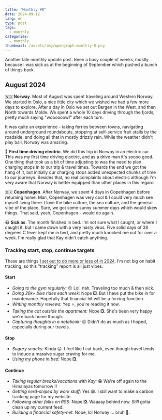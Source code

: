 ```yaml
---
title: "Monthly #8"
date: 2024-09-12
lang: en
type: post
tags:
  - monthly
categories:
  - monthly
thumbnail: /assets/img/opengraph-monthly-8.png
---
```


Another late monthly update post. Been a busy couple of weeks, mostly because I was sick as at the beginning of September which pushed a bunch of things back.

## August 2024

🇳🇴 **Norway**. Most of August was spent traveling around Western Norway. We started in Oslo, a nice little city which we wished we had a few more days to explore. After a day in Oslo we set out Bergen in the West, and then North towards Molde. We spent a whole 10 days driving through the fjords, pretty much saying "woooooow!" after each turn.

It was quite an experience - taking ferries between towns, navigating around underground roundabouts, stopping at self-service fruit stalls by the roadside, and doing all that in mostly drizzly rain. While the weather didn't play ball, Norway was amazing.

🔌 **First time driving electric**. We did this trip in Norway in an electric car. This was my first time driving electric, and as a drive man it's soooo good. One thing that took us a bit of time adjusting to was the need to plan charging stops in to our trip & travel times. Towards the end we got the hang of it, but initially our charging stops added unexpected chunks of time to our journeys. Besides that, no real complaints about electric although I'm very aware that Norway is better equipped than other places in this regard.

🇩🇰 **Copenhagen**. After Norway, we spent 4 days in Copenhagen before returning home. Man, Copenhagen was very cool & I could very much see myself living there. I love the bike culture, the sea culture, and the general vibe of the place. Sure, we got some sunny summer days which would skew things. That said, yeah, Copenhagen - would do again.

😷 **Sick as**. The month finished in bed. I'm not sure what I caught, or where I caught it, but I came down with a very nasty virus. Five solid days of 38 degrees C fever kept me in bed, and pretty much knocked me out for over a week. I'm really glad that Kay didn't catch anything.

### Tracking start, stop, continue targets

These are things [I set out to do more or less of in 2024](https://qt.fershad.com/writing/start-stop-continue-2024/). I'm not big on habit tracking, so this "tracking" report is all just vibes.

#### **Start**

- _Going to the gym regularly:_ 😐 Lol, nah. Traveling too much & then sick.
- _Doing 20k+ bike rides each week:_ Nope ❎. But I have put the bike in for maintenance. Hopefully that financial hit will be a forcing function.
- _Writing monthly reviews:_ Yep ⭐, you're reading it now.
- _Taking the cat outside the apartment:_ Nope ❎. She's been very happy we're back home though.
- _Capturing thoughts in a notebook:_ 😐 Didn't do as much as I hoped, especially during our travels.

#### **Stop**

- _Sugary snacks:_ Kinda 😐. I feel like I cut back, even though travel tends to induce a massive sugar craving for me.
- _Using my phone in bed:_ Nope ❎.

#### **Continue**

- _Taking regular breaks/vacations with Kay:_ 😀 We're off again to the Himalayas tomorrow !!
- _Getting nerd-sniped by work stuff:_ Yes 😀. I _still_ want to make a carbon tracking page for my website.
- _Following other folks on RSS:_ Nope ❎. Waaaay behind now. _Still_ gotta clean up my current feed.
- _Building a financial safety-net:_ Nope, lol Norway ... bruh 🙁.

